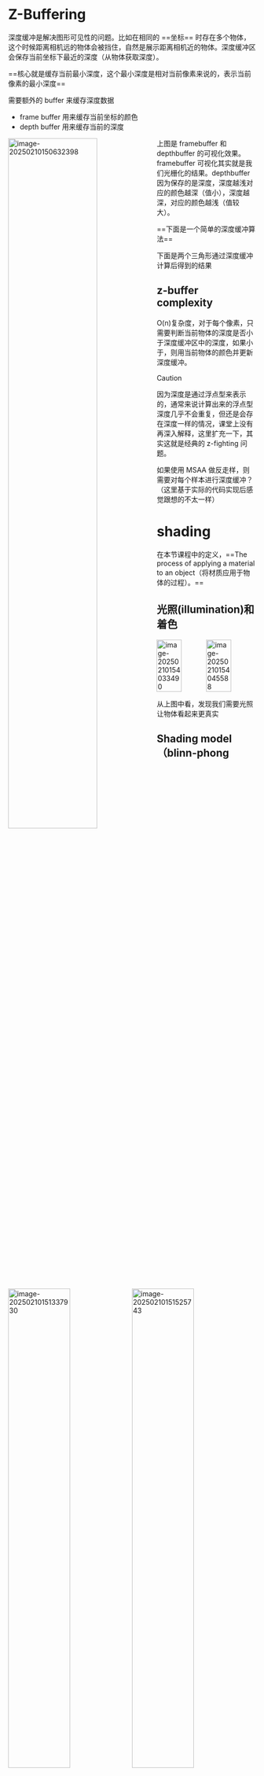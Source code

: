 # Z-Buffering

深度缓冲是解决图形可见性的问题。比如在相同的 ==坐标== 时存在多个物体，这个时候距离相机远的物体会被挡住，自然是展示距离相机近的物体。深度缓冲区会保存当前坐标下最近的深度（从物体获取深度）。

==核心就是缓存当前最小深度，这个最小深度是相对当前像素来说的，表示当前像素的最小深度==

需要额外的 buffer 来缓存深度数据

- frame buffer 用来缓存当前坐标的颜色
- depth buffer 用来缓存当前的深度

<img src="https://raw.githubusercontent.com/yqm1995/pic_bed/master/images/image-20250210150632398.png" alt="image-20250210150632398" style="width:60%;float:left" />

上图是 framebuffer 和 depthbuffer 的可视化效果。framebuffer 可视化其实就是我们光栅化的结果。depthbuffer 因为保存的是深度，深度越浅对应的颜色越深（值小），深度越深，对应的颜色越浅（值较大）。

==下面是一个简单的深度缓冲算法==

<img src="https://raw.githubusercontent.com/yqm1995/pic_bed/master/images/image-20250210151337930.png" alt="image-20250210151337930" style="width:50%;float:left" />

下面是两个三角形通过深度缓冲计算后得到的结果

<img src="https://raw.githubusercontent.com/yqm1995/pic_bed/master/images/image-20250210151525743.png" alt="image-20250210151525743" style="width:50%;float:left" />

## z-buffer complexity

O(n)复杂度，对于每个像素，只需要判断当前物体的深度是否小于深度缓冲区中的深度，如果小于，则用当前物体的颜色并更新深度缓冲。

> [!CAUTION]
>
> 因为深度是通过浮点型来表示的，通常来说计算出来的浮点型深度几乎不会重复，但还是会存在深度一样的情况，课堂上没有再深入解释，这里扩充一下，其实这就是经典的 z-fighting 问题。
>
> 如果使用 MSAA 做反走样，则需要对每个样本进行深度缓冲？（这里基于实际的代码实现后感觉跟想的不太一样）

# shading

在本节课程中的定义，==The process of applying a material to an object（将材质应用于物体的过程）。==

## 光照(illumination)和着色

<div style="display:flex">
  <img src="https://raw.githubusercontent.com/yqm1995/pic_bed/master/images/image-20250210154033490.png" alt="image-20250210154033490" style="width:50%;" />
  <img src="/Users/yuqimeng/Library/Application Support/typora-user-images/image-20250210154045588.png" alt="image-20250210154045588" style="width:50%;" />
</div>

从上图中看，发现我们需要光照让物体看起来更真实

## Shading model（blinn-phong reflectance model）

着色模型非常多，下面以blinn-phong 反射模型为例

<img src="https://raw.githubusercontent.com/yqm1995/pic_bed/master/images/image-20250210154701183.png" alt="image-20250210154701183" style="width:50%;float:left" />

从图片上看，可以发现光线大致分为三类

- specular highlights
- Diffuse reflection
- ambient lighting

### shading is local

因为直接处理整个图的着色效果是非常难的，所以先处理单位面积的着色效果。

<img src="https://raw.githubusercontent.com/yqm1995/pic_bed/master/images/image-20250210155554149.png" alt="image-20250210155554149" style="width:50%;float:left" />

一个单位着色点通常包含以下参数

- 观测方向，v
- 表面法线，n
- 光照方向，l
- 表面参数（颜色，反光…）

### ==Diffuse reflection==

<img src="https://raw.githubusercontent.com/yqm1995/pic_bed/master/images/image-20250210160256083.png" alt="image-20250210160256083" style="width: 50%;float:left" />

漫反射有以下特点

- 光线向所有方向均匀散射
- 表面颜色对于所有观测方向都是一致的

#### 接收到的能量决定亮度

<img src="https://raw.githubusercontent.com/yqm1995/pic_bed/master/images/image-20250210160641216.png" alt="image-20250210160641216" style="width:70%;float:left" />

==简单来说，单位面积内，能接受到的能量越多（光能）那么就会越亮，所以一个着色点有多亮取决于 l和 n 的夹角==举例来说，如果光线和表面法线平行则最亮。如果光线和表面法线垂直则最暗。

#### 光线衰减

<img src="https://raw.githubusercontent.com/yqm1995/pic_bed/master/images/image-20250210162741427.png" alt="image-20250210162741427" style="width:40%;float:left" />

光线随着距离衰减。光线强度为$I/r^{2}$。

#### ==Lambertian(diffuse)shading==

基于上述漫反射的特性可以得出以下公式
$$
\begin{array}{lcl}
L_{d} = k_{d}(I/r^2)max(0,n\cdot l)\\
L_{d}表示漫反射光颜色\\
k_{d}表示原始的表面颜色（真实的物理模型会更复杂）\\
\end{array}
$$






















